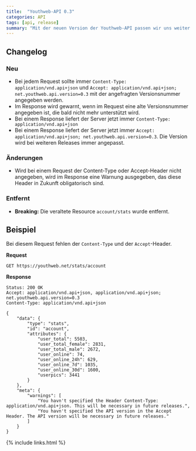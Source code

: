 ```yaml
---
title:  "Youthweb-API 0.3"
categories: API
tags: [api, release]
summary: "Mit der neuen Version der Youthweb-API passen wir uns weiter an die JSON API Spezifikation an. Es werden jetzt die richtigen Header benötigt, um die API verwenden zu können. Werden die Header nicht oder falsch angegeben, wird zusätzlich eine Warnung zurückgegeben. Zusätzlich sollten Clients jetzt immer die API-Version angeben, mit der sie arbeiten."
---
```

## Changelog

### Neu

- Bei jedem Request sollte immer `Content-Type: application/vnd.api+json` und `Accept: application/vnd.api+json; net.youthweb.api.version=0.3` mit der angefragten Versionsnummer angegeben werden.
- Im Response wird gewarnt, wenn im Request eine alte Versionsnummer angegeben ist, die bald nicht mehr unterstützt wird.
- Bei einem Response liefert der Server jetzt immer `Content-Type: application/vnd.api+json`
- Bei einem Response liefert der Server jetzt immer `Accept: application/vnd.api+json; net.youthweb.api.version=0.3`. Die Version wird bei weiteren Releases immer angepasst.

### Änderungen

- Wird bei einem Request der Content-Type oder Accept-Header nicht angegeben, wird im Response eine Warnung ausgegeben, das diese Header in Zukunft obligatorisch sind.

### Entfernt

- **Breaking:** Die veraltete Resource `account/stats` wurde entfernt.

## Beispiel

Bei diesem Request fehlen der `Content-Type` und der `Accept`-Header.

**Request**

```
GET https://youthweb.net/stats/account
```

**Response**

```
Status: 200 OK
Accept: application/vnd.api+json, application/vnd.api+json; net.youthweb.api.version=0.3
Content-Type: application/vnd.api+json

{
    "data": {
        "type": "stats",
        "id": "account",
        "attributes": {
            "user_total": 5503,
            "user_total_female": 2831,
            "user_total_male": 2672,
            "user_online": 74,
            "user_online_24h": 629,
            "user_online_7d": 1035,
            "user_online_30d": 1600,
            "userpics": 3441
        }
    },
    "meta": {
        "warnings": [
            "You havn't specified the Header Content-Type: application/vnd.api+json. This will be necessary in future releases.",
            "You havn't specified the API version in the Accept Header. The API version will be necessary in future releases."
        ]
    }
}
```

{% include links.html %}

